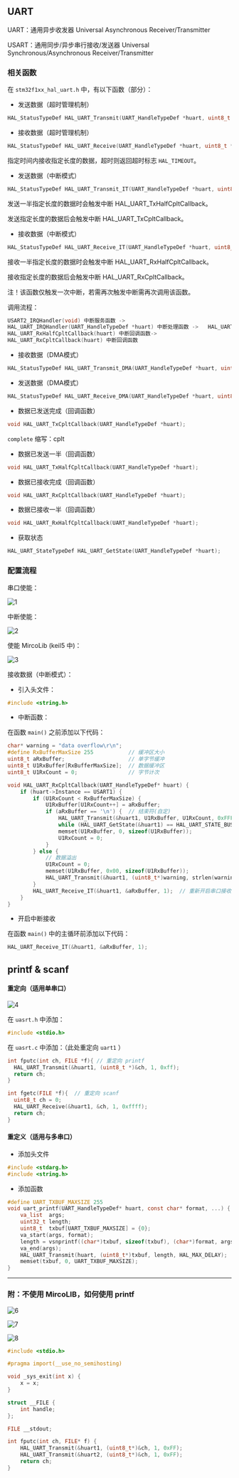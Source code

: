 ## UART

UART：通用异步收发器 Universal Asynchronous Receiver/Transmitter

USART：通用同步/异步串行接收/发送器 Universal Synchronous/Asynchronous Receiver/Transmitter

### 相关函数

在 `stm32f1xx_hal_uart.h` 中，有以下函数（部分）：

* 发送数据（超时管理机制）

```c
HAL_StatusTypeDef HAL_UART_Transmit(UART_HandleTypeDef *huart, uint8_t *pData, uint16_t Size, uint32_t Timeout);
```

* 接收数据（超时管理机制）

```c
HAL_StatusTypeDef HAL_UART_Receive(UART_HandleTypeDef *huart, uint8_t *pData, uint16_t Size, uint32_t Timeout);
```

指定时间内接收指定长度的数据，超时则返回超时标志 `HAL_TIMEOUT`。

* 发送数据（中断模式）

```c
HAL_StatusTypeDef HAL_UART_Transmit_IT(UART_HandleTypeDef *huart, uint8_t *pData, uint16_t Size);
```

发送一半指定长度的数据时会触发中断 HAL_UART_TxHalfCpltCallback。

发送指定长度的数据后会触发中断 HAL_UART_TxCpltCallback。

* 接收数据（中断模式）

```c
HAL_StatusTypeDef HAL_UART_Receive_IT(UART_HandleTypeDef *huart, uint8_t *pData, uint16_t Size);
```

接收一半指定长度的数据时会触发中断 HAL_UART_RxHalfCpltCallback。

接收指定长度的数据后会触发中断 HAL_UART_RxCpltCallback。

注！该函数仅触发一次中断，若需再次触发中断需再次调用该函数。

调用流程：

```c
USART2_IRQHandler(void) 中断服务函数 ->  
HAL_UART_IRQHandler(UART_HandleTypeDef *huart) 中断处理函数 ->   HAL_UART_Receive_IT(UART_HandleTypeDef *huart) 接收函数 ->
HAL_UART_RxHalfCpltCallback(huart) 中断回调函数-> 
HAL_UART_RxCpltCallback(huart) 中断回调函数 
```

* 接收数据（DMA模式）

```c
HAL_StatusTypeDef HAL_UART_Transmit_DMA(UART_HandleTypeDef *huart, uint8_t *pData, uint16_t Size);
```

* 发送数据（DMA模式）

```c
HAL_StatusTypeDef HAL_UART_Receive_DMA(UART_HandleTypeDef *huart, uint8_t *pData, uint16_t Size);
```

* 数据已发送完成（回调函数）

```c
void HAL_UART_TxCpltCallback(UART_HandleTypeDef *huart);
```

`complete` 缩写：cplt

* 数据已发送一半（回调函数）

```c
void HAL_UART_TxHalfCpltCallback(UART_HandleTypeDef *huart);
```

* 数据已接收完成（回调函数）

```c
void HAL_UART_RxCpltCallback(UART_HandleTypeDef *huart);
```

* 数据已接收一半（回调函数）

```c
void HAL_UART_RxHalfCpltCallback(UART_HandleTypeDef *huart);
```

* 获取状态

```c
HAL_UART_StateTypeDef HAL_UART_GetState(UART_HandleTypeDef *huart);
```

### 配置流程

串口使能：

![1](README.assets/1.png)

中断使能：

![2](README.assets/2.png)

使能 MircoLib (keil5 中)：

![3](README.assets/3.png)

接收数据（中断模式）：

* 引入头文件：

```c
#include <string.h>
```

* 中断函数：

在函数 `main()` 之前添加以下代码：

```c
char* warning = "data overflow\r\n";
#define RxBufferMaxSize 255           // 缓冲区大小
uint8_t aRxBuffer;                    // 单字节缓冲
uint8_t U1RxBuffer[RxBufferMaxSize];  // 数据缓冲区
uint8_t U1RxCount = 0;                // 字节计次

void HAL_UART_RxCpltCallback(UART_HandleTypeDef* huart) {
    if (huart->Instance == USART1) {
        if (U1RxCount < RxBufferMaxSize) {
            U1RxBuffer[U1RxCount++] = aRxBuffer;
            if (aRxBuffer == '\n') {  // 结束符(自定)
                HAL_UART_Transmit(&huart1, U1RxBuffer, U1RxCount, 0xFFFF);
                while (HAL_UART_GetState(&huart1) == HAL_UART_STATE_BUSY_TX) {}  // 等待发送结束
                memset(U1RxBuffer, 0, sizeof(U1RxBuffer));
                U1RxCount = 0;
            }
        } else {
            // 数据溢出
            U1RxCount = 0;
            memset(U1RxBuffer, 0x00, sizeof(U1RxBuffer));
            HAL_UART_Transmit(&huart1, (uint8_t*)warning, strlen(warning), 0xFFFF);
        }
        HAL_UART_Receive_IT(&huart1, &aRxBuffer, 1);  // 重新开启串口接收中断
    }
}
```

* 开启中断接收

在函数 `main()` 中的主循环前添加以下代码：

```c
HAL_UART_Receive_IT(&huart1, &aRxBuffer, 1);
```

## printf & scanf 

#### 重定向（适用单串口）

![4](README.assets/4.png)

在 `uasrt.h` 中添加：

```c
#include <stdio.h>
```

在 `uasrt.c` 中添加：（此处重定向 `uart1` ）

```c
int fputc(int ch, FILE *f){ // 重定向 printf
  HAL_UART_Transmit(&huart1, (uint8_t *)&ch, 1, 0xff);
  return ch;
}

int fgetc(FILE *f){  // 重定向 scanf
  uint8_t ch = 0;
  HAL_UART_Receive(&huart1, &ch, 1, 0xffff);
  return ch;
}
```

#### 重定义（适用与多串口）

* 添加头文件

```c
#include <stdarg.h>
#include <string.h>
```

* 添加函数

```c
#define UART_TXBUF_MAXSIZE 255
void uart_printf(UART_HandleTypeDef* huart, const char* format, ...) {
    va_list  args;
    uint32_t length;
    uint8_t  txbuf[UART_TXBUF_MAXSIZE] = {0};
    va_start(args, format);
    length = vsnprintf((char*)txbuf, sizeof(txbuf), (char*)format, args);
    va_end(args);
    HAL_UART_Transmit(huart, (uint8_t*)txbuf, length, HAL_MAX_DELAY);
    memset(txbuf, 0, UART_TXBUF_MAXSIZE);
}
```

----

### 附：不使用 MircoLIB，如何使用 printf

![6](README.assets/6.png)

![7](README.assets/7.png)

![8](README.assets/8.png)

```c
#include <stdio.h>

#pragma import(__use_no_semihosting)

void _sys_exit(int x) {
    x = x;
}

struct __FILE {
    int handle;
};

FILE __stdout;

int fputc(int ch, FILE* f) {
    HAL_UART_Transmit(&huart1, (uint8_t*)&ch, 1, 0xFF);
    HAL_UART_Transmit(&huart2, (uint8_t*)&ch, 1, 0xFF);
    return ch;
}
```

